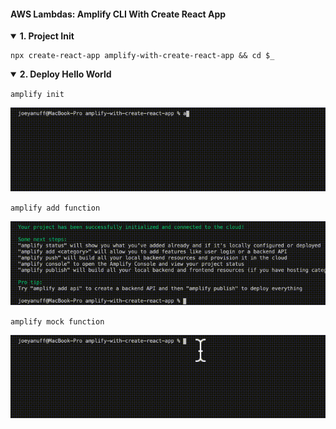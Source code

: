 #### AWS Lambdas: Amplify CLI With Create React App  ####

<p></p>

<details open>
  <summary><b>1. Project Init</b>
  <p>

  ```console
  npx create-react-app amplify-with-create-react-app && cd $_
  ```
  <p>
  </summary>
</details>

<details open>
  <summary><b>2. Deploy Hello World</b>
  </summary>
  
  <p></p>
  <code>amplify init</code>
  <p></p>

  <img src="../assets/amplify-init.gif"/>

  <p></p>
  <code>amplify add function</code>
  <p></p>

  <p></p>
  <img src="../assets/amplify-add-function.gif"/>

  <p></p>
  <code>amplify mock function</code>
  <p></p>


  <p></p>
  <img src="../assets/amplify-mock-function.gif"/>

</details>